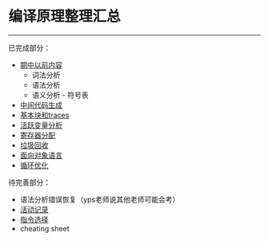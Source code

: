 # 编译原理整理汇总
---

已完成部分：
- [期中以前内容](https://tsuki0512.github.io/2025_spring/cp/midterm/)
    - 词法分析
    - 语法分析
    - 语义分析 - 符号表
- [中间代码生成](https://tsuki0512.github.io/2025_spring/cp/chap7_for_final/)
- [基本块和traces](https://tsuki0512.github.io/2025_spring/cp/chap8/)
- [活跃变量分析](https://tsuki0512.github.io/2025_spring/cp/chap10/)
- [寄存器分配](https://tsuki0512.github.io/2025_spring/cp/chap11/)
- [垃圾回收](https://tsuki0512.github.io/2025_spring/cp/chap13/)
- [面向对象语言](https://tsuki0512.github.io/2025_spring/cp/chap14/)
- [循环优化](https://tsuki0512.github.io/2025_spring/cp/chap18/)

待完善部分：
- 语法分析错误恢复（yps老师说其他老师可能会考）
- [活动记录](https://tsuki0512.github.io/2025_spring/cp/chap6/)
- [指令选择](https://tsuki0512.github.io/2025_spring/cp/chap9/)
- cheating sheet